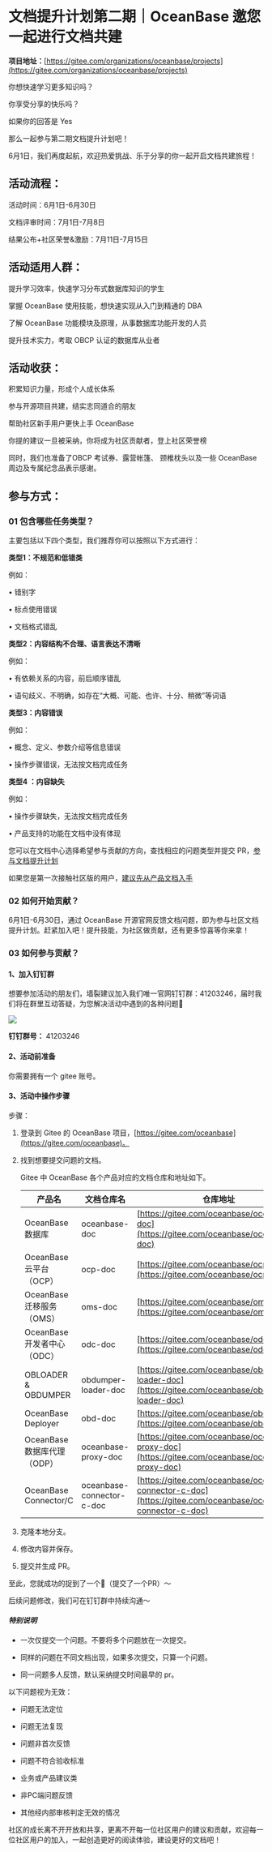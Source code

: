 # 文档提升计划第二期｜OceanBase 邀您一起进行文档共建

**项目地址：**[https://gitee.com/organizations/oceanbase/projects](https://gitee.com/organizations/oceanbase/projects)

你想快速学习更多知识吗？

你享受分享的快乐吗？

如果你的回答是 Yes

那么一起参与第二期文档提升计划吧！

6月1日，我们再度起航，欢迎热爱挑战、乐于分享的你一起开启文档共建旅程！

## 活动流程：

活动时间：6月1日-6月30日

文档评审时间：7月1日-7月8日

结果公布+社区荣誉&激励：7月11日-7月15日

## 活动适用人群：

提升学习效率，快速学习分布式数据库知识的学生

掌握 OceanBase 使用技能，想快速实现从入门到精通的 DBA

了解 OceanBase 功能模块及原理，从事数据库功能开发的人员

提升技术实力，考取 OBCP 认证的数据库从业者

## 活动收获：

积累知识力量，形成个人成长体系

参与开源项目共建，结实志同道合的朋友

帮助社区新手用户更快上手 OceanBase

你提的建议一旦被采纳，你将成为社区贡献者，登上社区荣誉榜

同时，我们也准备了OBCP 考试券、露营帐篷、 颈椎枕头以及一些 OceanBase 周边及专属纪念品表示感谢。

## 参与方式：

### 01 包含哪些任务类型？

主要包括以下四个类型，我们推荐你可以按照以下方式进行：

**类型1：不规范和低错类**

例如：

• 错别字

• 标点使用错误

• 文档格式错乱

**类型2：内容结构不合理、语言表达不清晰**

例如：

• 有依赖关系的内容，前后顺序错乱

• 语句歧义、不明确，如存在“大概、可能、也许、十分、稍微”等词语

**类型3：内容错误**

例如：

• 概念、定义、参数介绍等信息错误

• 操作步骤错误，无法按文档完成任务

**类型4 ：内容缺失**

例如：

• 操作步骤缺失，无法按文档完成任务

• 产品支持的功能在文档中没有体现



您可以在文档中心选择希望参与贡献的方向，查找相应的问题类型并提交 PR，[参与文档提升计划](https://open.oceanbase.com/docs/productDocs)

如果您是第一次接触社区版的用户，[建议先从产品文档入手](https://open.oceanbase.com/docs/observer-cn/V3.1.3/0000000000139358)



### 02 如何开始贡献？

6月1日-6月30日，通过 OceanBase 开源官网反馈文档问题，即为参与社区文档提升计划。赶紧加入吧！提升技能，为社区做贡献，还有更多惊喜等你来拿！



### 03 如何参与贡献？

#### 1、加入钉钉群

想要参加活动的朋友们，墙裂建议加入我们唯一官网钉钉群：41203246，届时我们将在群里互动答疑，为您解决活动中遇到的各种问题🎉

![](https://obbusiness-private.oss-cn-shanghai.aliyuncs.com/doc/img/observer/V3.1.3/activity/readme-01.png)

**钉钉群号：** 41203246

#### 2、活动前准备

你需要拥有一个 gitee 账号。

#### 3、活动中操作步骤

步骤：

1. 登录到 Gitee 的 OceanBase 项目，[https://gitee.com/oceanbase](https://gitee.com/oceanbase)。

2. 找到想要提交问题的文档。

   Gitee 中 OceanBase 各个产品对应的文档仓库和地址如下。

   | **产品名**               | **文档仓库名**                 | **仓库地址**                                 |
   | --------------------- | ------------------------- | ---------------------------------------- |
   | OceanBase 数据库         | oceanbase-doc             | [https://gitee.com/oceanbase/oceanbase-doc](https://gitee.com/oceanbase/oceanbase-doc) |
   | OceanBase 云平台（OCP）    | ocp-doc                   | [https://gitee.com/oceanbase/ocp-doc](https://gitee.com/oceanbase/ocp-doc) |
   | OceanBase 迁移服务（OMS）   | oms-doc                   | [https://gitee.com/oceanbase/oms-doc](https://gitee.com/oceanbase/oms-doc) |
   | OceanBase 开发者中心（ODC）  | odc-doc                   | [https://gitee.com/oceanbase/odc-doc](https://gitee.com/oceanbase/odc-doc) |
   | OBLOADER & OBDUMPER   | obdumper-loader-doc       | [https://gitee.com/oceanbase/obdumper-loader-doc](https://gitee.com/oceanbase/obdumper-loader-doc) |
   | OceanBase Deployer    | obd-doc                   | [https://gitee.com/oceanbase/obd-doc](https://gitee.com/oceanbase/obd-doc) |
   | OceanBase 数据库代理（ODP）  | oceanbase-proxy-doc       | [https://gitee.com/oceanbase/oceanbase-proxy-doc](https://gitee.com/oceanbase/oceanbase-proxy-doc) |
   | OceanBase Connector/C | oceanbase-connector-c-doc | [https://gitee.com/oceanbase/oceanbase-connector-c-doc](https://gitee.com/oceanbase/oceanbase-connector-c-doc) |

3. 克隆本地分支。

4. 修改内容并保存。

5. 提交并生成 PR。

至此，您就成功的捉到了一个🐛（提交了一个PR）～

后续问题修改，我们可在钉钉群中持续沟通～



#### _特别说明_

- 一次仅提交一个问题。不要将多个问题放在一次提交。

- 同样的问题在不同文档出现，如果多次提交，只算一个问题。

- 同一问题多人反馈，默认采纳提交时间最早的 pr。



以下问题视为无效：

- 问题无法定位

- 问题无法复现

- 问题非首次反馈

- 问题不符合验收标准

- 业务或产品建议类

- 非PC端问题反馈

- 其他经内部审核判定无效的情况



社区的成长离不开开放和共享，更离不开每一位社区用户的建议和贡献，欢迎每一位社区用户的加入，一起创造更好的阅读体验，建设更好的文档吧！